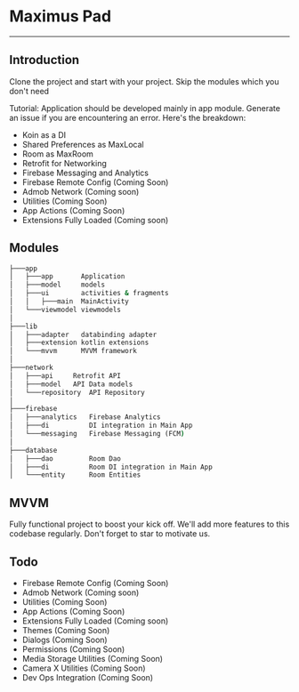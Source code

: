 # Maximus Pad

------

## Introduction

Clone the project and start with your project. Skip the modules which you don't need

Tutorial:
Application should be developed mainly in app module. Generate an issue if you are encountering an
error. Here's the breakdown:

- Koin as a DI
- Shared Preferences as MaxLocal
- Room as MaxRoom
- Retrofit for Networking
- Firebase Messaging and Analytics
- Firebase Remote Config (Coming Soon)
- Admob Network (Coming soon)
- Utilities (Coming Soon)
- App Actions (Coming Soon)
- Extensions Fully Loaded (Coming soon)

## Modules

```cmd
├───app
│   ├───app       Application
│   ├───model     models
│   ├───ui        activities & fragments
│   │   ├───main  MainActivity
│   └───viewmodel viewmodels
│
├───lib
│   ├───adapter   databinding adapter
│   ├───extension kotlin extensions
│   └───mvvm      MVVM framework
│
├───network
│   ├───api     Retrofit API
│   ├───model   API Data models
│   └───repository  API Repository
│   
├───firebase
│   ├───analytics   Firebase Analytics
│   ├───di          DI integration in Main App
│   └───messaging   Firebase Messaging (FCM)
│   
├───database
│   ├───dao         Room Dao
│   ├───di          Room DI integration in Main App
│   └───entity      Room Entities
```

## MVVM

Fully functional project to boost your kick off. We'll add more features to this codebase regularly.
Don't forget to star to motivate us.

## Todo

- Firebase Remote Config (Coming Soon)
- Admob Network (Coming soon)
- Utilities (Coming Soon)
- App Actions (Coming Soon)
- Extensions Fully Loaded (Coming soon)
- Themes (Coming Soon)
- Dialogs (Coming Soon)
- Permissions (Coming Soon)
- Media Storage Utilities (Coming Soon)
- Camera X Utilities (Coming Soon)
- Dev Ops Integration (Coming Soon)